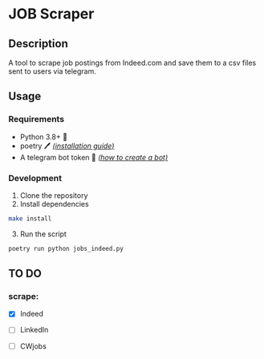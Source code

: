 # JOB Scraper 

## Description
A tool to scrape job postings from Indeed.com and save them to a csv files sent to users via telegram.

## Usage
### Requirements
- Python 3.8+ :snake:
- poetry :pen: _[(installation guide)](https://github.com/python-poetry/poetry#installation)_
- A telegram bot token :robot: _[(how to create a bot)](https://core.telegram.org/bots#6-botfather)_

### Development
1. Clone the repository
2. Install dependencies
```bash
make install
```
3. Run the script
```bash
poetry run python jobs_indeed.py
```


## TO DO
### scrape:
- [x] Indeed 
- [ ] LinkedIn
- [ ] CWjobs

